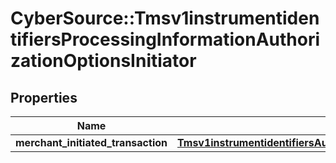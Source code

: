 # CyberSource::Tmsv1instrumentidentifiersProcessingInformationAuthorizationOptionsInitiator

## Properties
Name | Type | Description | Notes
------------ | ------------- | ------------- | -------------
**merchant_initiated_transaction** | [**Tmsv1instrumentidentifiersAuthorizationOptionsMerchantInitiatedTransaction**](Tmsv1instrumentidentifiersAuthorizationOptionsMerchantInitiatedTransaction.md) |  | [optional] 


